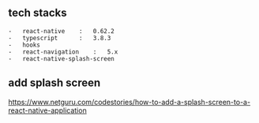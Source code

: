 ## tech stacks

    -   react-native    :   0.62.2
    -   typescript      :   3.8.3
    -   hooks
    -   react-navigation    :   5.x
    -   react-native-splash-screen

## add splash screen

https://www.netguru.com/codestories/how-to-add-a-splash-screen-to-a-react-native-application
